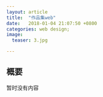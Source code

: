```yaml
---
layout: article
title:  "作品集web"
date:   2018-01-04 21:07:50 +0800
categories: web design;
image:
  teaser: 3.jpg

---
```




## 概要

暂时没有内容

